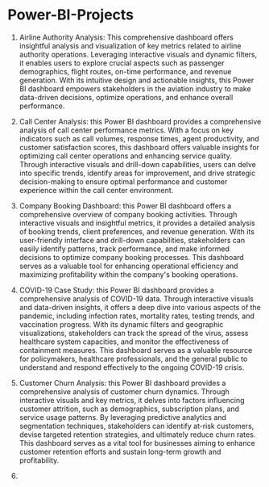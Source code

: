 # Power-BI-Projects


1) Airline Authority Analysis:
This comprehensive dashboard offers insightful analysis and visualization of key metrics related to airline authority operations. Leveraging interactive visuals and dynamic filters, it enables users to explore crucial aspects such as passenger demographics, flight routes, on-time performance, and revenue generation. With its intuitive design and actionable insights, this Power BI dashboard empowers stakeholders in the aviation industry to make data-driven decisions, optimize operations, and enhance overall performance.


2) Call Center Analysis:
this Power BI dashboard provides a comprehensive analysis of call center performance metrics. With a focus on key indicators such as call volumes, response times, agent productivity, and customer satisfaction scores, this dashboard offers valuable insights for optimizing call center operations and enhancing service quality. Through interactive visuals and drill-down capabilities, users can delve into specific trends, identify areas for improvement, and drive strategic decision-making to ensure optimal performance and customer experience within the call center environment.


3) Company Booking Dashboard:
this Power BI dashboard offers a comprehensive overview of company booking activities. Through interactive visuals and insightful metrics, it provides a detailed analysis of booking trends, client preferences, and revenue generation. With its user-friendly interface and drill-down capabilities, stakeholders can easily identify patterns, track performance, and make informed decisions to optimize company booking processes. This dashboard serves as a valuable tool for enhancing operational efficiency and maximizing profitability within the company's booking operations.


4) COVID-19 Case Study: 
this Power BI dashboard provides a comprehensive analysis of COVID-19 data. Through interactive visuals and data-driven insights, it offers a deep dive into various aspects of the pandemic, including infection rates, mortality rates, testing trends, and vaccination progress. With its dynamic filters and geographic visualizations, stakeholders can track the spread of the virus, assess healthcare system capacities, and monitor the effectiveness of containment measures. This dashboard serves as a valuable resource for policymakers, healthcare professionals, and the general public to understand and respond effectively to the ongoing COVID-19 crisis.



5) Customer Churn Analysis:
this Power BI dashboard provides a comprehensive analysis of customer churn dynamics. Through interactive visuals and key metrics, it delves into factors influencing customer attrition, such as demographics, subscription plans, and service usage patterns. By leveraging predictive analytics and segmentation techniques, stakeholders can identify at-risk customers, devise targeted retention strategies, and ultimately reduce churn rates. This dashboard serves as a vital tool for businesses aiming to enhance customer retention efforts and sustain long-term growth and profitability.


6) 
